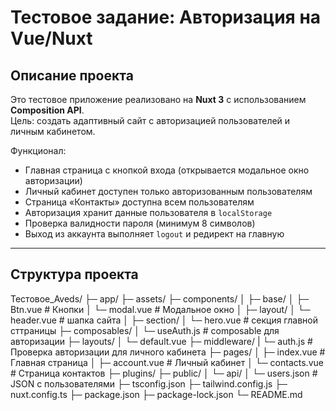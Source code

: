 # Тестовое задание: Авторизация на Vue/Nuxt

## Описание проекта

Это тестовое приложение реализовано на **Nuxt 3** с использованием **Composition API**.  
Цель: создать адаптивный сайт с авторизацией пользователей и личным кабинетом.

Функционал:  
- Главная страница с кнопкой входа (открывается модальное окно авторизации)  
- Личный кабинет доступен только авторизованным пользователям  
- Страница «Контакты» доступна всем пользователям  
- Авторизация хранит данные пользователя в `localStorage`  
- Проверка валидности пароля (минимум 8 символов)  
- Выход из аккаунта выполняет `logout` и редирект на главную  

---

## Структура проекта
 Тестовое_Aveds/
├─ app/
├─ assets/
├─ components/
│ ├─ base/
│   ├─ Btn.vue # Кнопки
│   └─ modal.vue # Модальное окно
│ ├─ layout/
│   └─ header.vue # шапка сайта
│ ├─ section/
│   └─ hero.vue # секция главной сттраницы
├─ composables/
│ └─ useAuth.js # composable для авторизации
├─ layouts/
│ └─ default.vue 
├─ middleware/
| └─ auth.js # Проверка авторизации для личного кабинета
├─ pages/
│ ├─ index.vue # Главная страница
│ ├─ account.vue # Личный кабинет
│ └─ contacts.vue # Страница контактов
├─ plugins/
├─ public/
│ └─ api/
│   └─ users.json # JSON с пользователями
├─ tsconfig.json
├─ tailwind.config.js
├─ nuxt.config.ts
├─ package.json
├─ package-lock.json
└─ README.md


